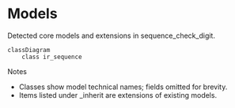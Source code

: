 # Models

Detected core models and extensions in sequence_check_digit.

```mermaid
classDiagram
    class ir_sequence
```

Notes
- Classes show model technical names; fields omitted for brevity.
- Items listed under _inherit are extensions of existing models.
